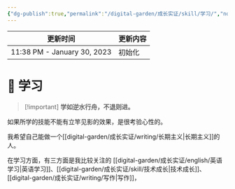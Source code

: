 ```yaml
---
{"dg-publish":true,"permalink":"/digital-garden/成长实证/skill/学习/","noteIcon":"2"}
---
```



| 更新时间                        | 更新内容 |
| --------------------------- | ---- |
| 11:38 PM - January 30, 2023 | 初始化  |


# 🌱 学习

> [!important] **学如逆水行舟，不退则进。**

如果所学的技能不能有立竿见影的效果，是很考验心性的。

我希望自己能做一个[[digital-garden/成长实证/writing/长期主义\|长期主义]]的人。

在学习方面，有三方面是我比较关注的 [[digital-garden/成长实证/english/英语学习\|英语学习]]、[[digital-garden/成长实证/skill/技术成长\|技术成长]]、[[digital-garden/成长实证/writing/写作\|写作]]，
